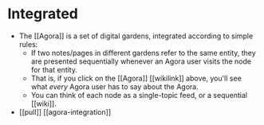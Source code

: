 # Integrated

- The [[Agora]] is a set of digital gardens, integrated according to simple rules:
  - If two notes/pages in different gardens refer to the same entity, they are presented sequentially whenever an Agora user visits the node for that entity.
  - That is, if you click on the [[Agora]] [[wikilink]] above, you'll see what *every* Agora user has to say about the Agora.
  - You can think of each node as a single-topic feed, or a sequential [[wiki]].
- [[pull]] [[agora-integration]]


